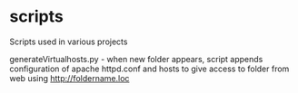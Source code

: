 scripts
=======

Scripts used in various projects

generateVirtualhosts.py - when new folder appears, script appends configuration of apache httpd.conf and hosts to give access to folder from web using http://foldername.loc